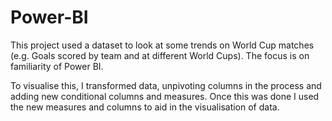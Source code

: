 # Power-BI

This project used a dataset to look at some trends on World Cup matches (e.g. Goals scored by team and at different World Cups).
The focus is on familiarity of Power BI.

To visualise this, I transformed data, unpivoting columns in the process and adding new conditional columns and measures.
Once this was done I used the new measures and columns to aid in the visualisation of data.
